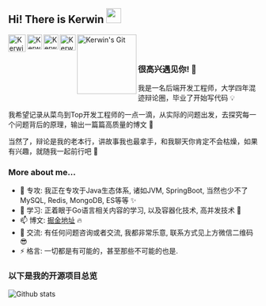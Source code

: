 ## Hi! There is Kerwin <img src="https://raw.githubusercontent.com/iampavangandhi/iampavangandhi/master/gifs/Hi.gif" width="30px"></h2>

<a href="https://juejin.im/user/5c729b0b5188255cf64b2da6">
  <img align="left" alt="Kerwin's JueJin" width="35px" src="https://b-gold-cdn.xitu.io/v3/static/img/simplify-logo.3e3c253.svg" />
</a>
<a href="https://segmentfault.com/u/kexianming">
  <img align="left" alt="Kerwin's SF" width="30px" src="https://cdn.segmentfault.com/v-5f0a9217/global/img/touch-icon-512.png" />
</a>
<a href="https://github.com/kkzhilu/kkzhilu">
  <img align="left" alt="Kerwin's Github" width="30px" src="https://cdn.jsdelivr.net/npm/simple-icons@v3/icons/github.svg" />
</a>
<a href="https://cdn.jsdelivr.net/gh/kkzhilu/kkzhilu.github.io/img/WeLogo.jpg">
  <img align="left" alt="Kerwin's WeChat" width="32px" src="https://cdn.jsdelivr.net/gh/kkzhilu/kkzhilu.github.io/img/WechatLogo.svg" />
</a>
<a href="https://my.oschina.net/superkerwin">
  <img align="left" alt="Kerwin's Git" width="120px" src="https://static.oschina.net/new-osc/img/logo_new.svg" />
</a>
<br />
<br />

### 很高兴遇见你! 🤩 

我是一名后端开发工程师，大学四年混迹辩论圈，毕业了开始写代码 💡

我希望记录从菜鸟到Top开发工程师的一点一滴，从实际的问题出发，去探究每一个问题背后的原理，输出一篇篇高质量的博文 🤞

当然了，辩论是我的老本行，讲故事我也最拿手，和我聊天你肯定不会枯燥，如果有兴趣，就随我一起前行吧 🌈


### More about me...

- 🔭 专攻: 我正在专攻于Java生态体系, 诸如JVM, SpringBoot, 当然也少不了MySQL, Redis, MongoDB, ES等等 ✨
- 🚀 学习: 正着眼于Go语言相关内容的学习, 以及容器化技术, 高并发技术 🍗
- 📫 博文: [掘金地址](https://juejin.im/user/5c729b0b5188255cf64b2da6) 🔥
- 💬 交流: 有任何问题咨询或者交流, 我都非常乐意, 联系方式见上方微信二维码😎
- ⚡ 格言: 一切都是有可能的，甚至那些不可能的也是. 

### 以下是我的开源项目总览

![Github stats](https://github-readme-stats.vercel.app/api?username=kkzhilu&show_icons=true&hide_border=true)
